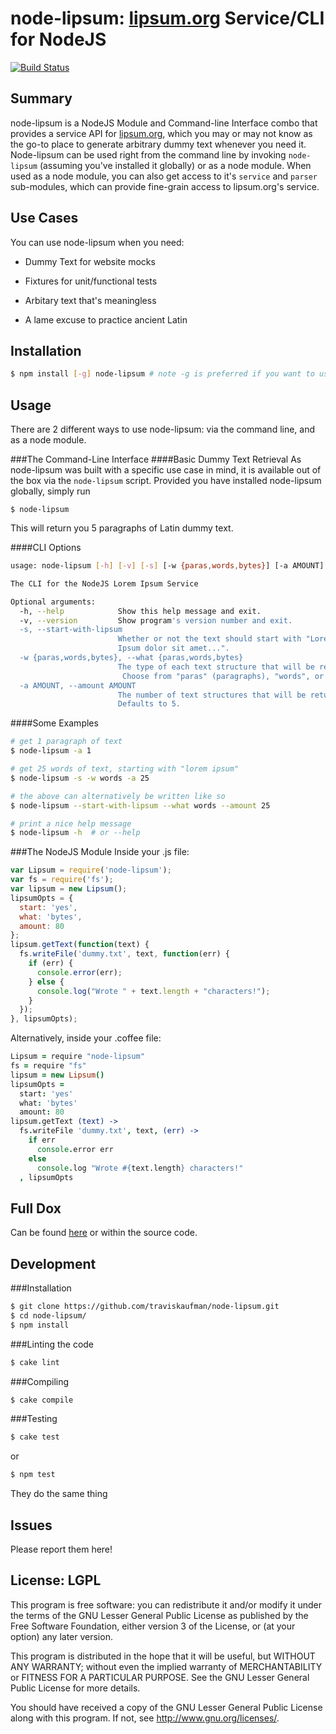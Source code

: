 node-lipsum: [lipsum.org](http://lipsum.org) Service/CLI for NodeJS
===================================================================
[![Build Status](https://secure.travis-ci.org/traviskaufman/node-lipsum.png?branch=master)](https://travis-ci.org/traviskaufman/node-lipsum)

Summary
-------
node-lipsum is a NodeJS Module and Command-line Interface combo that provides a
service API for [lipsum.org](http://lipsum.org), which you may or may not know
as the go-to place to generate arbitrary dummy text whenever you need it.
Node-lipsum can be used right from the command line by invoking
`node-lipsum` (assuming you've installed it globally) or as a node module. When
used as a node module, you can also get access to it's `service` and `parser`
sub-modules, which can provide fine-grain access to lipsum.org's service.

Use Cases
---------
You can use node-lipsum when you need:

* Dummy Text for website mocks

* Fixtures for unit/functional tests

* Arbitary text that's meaningless

* A lame excuse to practice ancient Latin

Installation
------------
```sh
$ npm install [-g] node-lipsum # note -g is preferred if you want to use the CLI
```

Usage
-----
There are 2 different ways to use node-lipsum: via the command line, and as a
node module.

###The Command-Line Interface
####Basic Dummy Text Retrieval
As node-lipsum was built with a specific use case in mind, it is available out
of the box via the `node-lipsum` script. Provided you have installed
node-lipsum globally, simply run

    $ node-lipsum

This will return you 5 paragraphs of Latin dummy text.

####CLI Options
```sh
usage: node-lipsum [-h] [-v] [-s] [-w {paras,words,bytes}] [-a AMOUNT]

The CLI for the NodeJS Lorem Ipsum Service

Optional arguments:
  -h, --help            Show this help message and exit.
  -v, --version         Show program's version number and exit.
  -s, --start-with-lipsum
                        Whether or not the text should start with "Lorem 
                        Ipsum dolor sit amet...".
  -w {paras,words,bytes}, --what {paras,words,bytes}
                        The type of each text structure that will be returned.
                         Choose from "paras" (paragraphs), "words", or "bytes"
  -a AMOUNT, --amount AMOUNT
                        The number of text structures that will be returned. 
                        Defaults to 5.
```

####Some Examples
```sh
# get 1 paragraph of text
$ node-lipsum -a 1

# get 25 words of text, starting with "lorem ipsum"
$ node-lipsum -s -w words -a 25

# the above can alternatively be written like so
$ node-lipsum --start-with-lipsum --what words --amount 25

# print a nice help message
$ node-lipsum -h  # or --help
```

###The NodeJS Module
Inside your .js file:

```javascript
var Lipsum = require('node-lipsum');
var fs = require('fs');
var lipsum = new Lipsum();
lipsumOpts = {
  start: 'yes',
  what: 'bytes',
  amount: 80
};
lipsum.getText(function(text) {
  fs.writeFile('dummy.txt', text, function(err) {
    if (err) { 
      console.error(err);
    } else {
      console.log("Wrote " + text.length + "characters!");
    }
  });
}, lipsumOpts);
```

Alternatively, inside your .coffee file:

```CoffeeScript
Lipsum = require "node-lipsum"
fs = require "fs"
lipsum = new Lipsum()
lipsumOpts =
  start: 'yes'
  what: 'bytes'
  amount: 80
lipsum.getText (text) ->
  fs.writeFile 'dummy.txt', text, (err) ->
    if err
      console.error err
    else
      console.log "Wrote #{text.length} characters!"
  , lipsumOpts
```

Full Dox
--------
Can be found [here](http://htmlpreview.github.com/?https://github.com/traviskaufman/node-lipsum/blob/master/docs/index.html)
or within the source code.

Development
-----------
###Installation
```sh
$ git clone https://github.com/traviskaufman/node-lipsum.git
$ cd node-lipsum/
$ npm install
```

###Linting the code
```sh
$ cake lint
```

###Compiling
```sh
$ cake compile
```

###Testing
```sh
$ cake test
```
or
```sh
$ npm test
```
They do the same thing

Issues
------
Please report them here!

License: LGPL
-------------
This program is free software: you can redistribute it and/or modify it under
the terms of the GNU Lesser General Public License as published by the Free
Software Foundation, either version 3 of the License, or (at your option) any
later version.

This program is distributed in the hope that it will be useful, but WITHOUT ANY
WARRANTY; without even the implied warranty of MERCHANTABILITY or FITNESS FOR A
PARTICULAR PURPOSE. See the GNU Lesser General Public License for more details.

You should have received a copy of the GNU Lesser General Public License along
with this program. If not, see <http://www.gnu.org/licenses/>.
